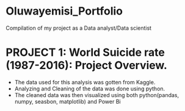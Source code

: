 # Oluwayemisi_Portfolio
Compilation of my project as a Data analyst/Data scientist

# PROJECT 1: World Suicide rate (1987-2016): Project Overview.
*	The data used for this analysis was gotten from Kaggle. 
*	Analyzing and Cleaning of the data was done using python.
*	The cleaned data was then visualized using both python(pandas, numpy, seasbon, matplotlib) and Power Bi
